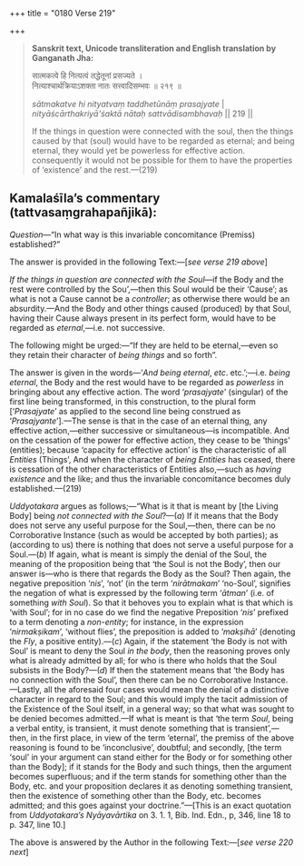 +++
title = "0180 Verse 219"

+++
> **Sanskrit text, Unicode transliteration and English translation by Ganganath Jha:** 
>
> सात्मकत्वे हि नित्यत्वं तद्धेतूनां प्रसज्यते ।  
> नित्याश्चार्थक्रियाऽशक्ता नातः सत्त्वादिसम्भवः ॥ २१९ ॥ 
>
> *sātmakatve hi nityatvaṃ taddhetūnāṃ prasajyate* \|  
> *nityāścārthakriyā'śaktā nātaḥ sattvādisambhavaḥ* \|\| 219 \|\| 
>
> If the things in question were connected with the soul, then the things caused by that (soul) would have to be regarded as eternal; and being eternal, they would yet be powerless for effective action. consequently it would not be possible for them to have the properties of ‘existence’ and the rest.—(219)



## Kamalaśīla’s commentary (tattvasaṃgrahapañjikā):

*Question*—“In what way is this invariable concomitance (Premiss) established?”

The answer is provided in the following Text:—[*see verse 219 above*]

*If the things in question are connected with the Soul*—if the Body and the rest were controlled by the Sou’,—then this Soul would be their ‘Cause’; as what is not a Cause cannot be a *controller*; as otherwise there would be an absurdity.—And the Body and other things caused (produced) by that Soul, having their Cause always present in its perfect form, would have to be regarded as *eternal*,—i.e. not successive.

The following might be urged:—“If they are held to be eternal,—even so they retain their character of *being things* and so forth”.

The answer is given in the words—‘*And being eternal*, *etc*. etc.’;—i.e. *being eternal*, the Body and the rest would have to be regarded as *powerless* in bringing about any effective action. The word ‘*prasajyate*’ (singular) of the first line being transformed, in this construction, to the plural form [‘*Prasajyate*’ as applied to the second line being construed as ‘*Prasajyante*’].—The sense is that in the case of an eternal thing, any effective action,—either successive or simultaneous—is incompatible. And on the cessation of the power for effective action, they cease to be ‘things’ (entities); because ‘capacity for effective action’ is the characteristic of all *Entities* (Things’, And when the character of *being Entities* has ceased, there is cessation of the other characteristics of Entities also,—such as *having existence* and the like; and thus the invariable concomitance becomes duly established.—(219)

*Uddyotakara* argues as follows;—“What is it that is meant by [the Living Body] being *not connected with the Soul*?—(*a*) If it means that the Body does not serve any useful purpose for the Soul,—then, there can be no Corroborative Instance (such as would be accepted by both parties); as (according to us) there is nothing that does not serve a useful purpose for a Soul.—(*b*) If again, what is meant is simply the denial of the Soul, the meaning of the proposition being that ‘the Soul is not the Body’, then our answer is—who is there that regards the Body as the Soul? Then again, the negative preposition ‘*nis*’, ‘not’ (in the term ‘*nirātmakam*’ ‘no-Soul’, signifies the negation of what is expressed by the following term ‘*ātman*’ (i.e. of something *with Soul*). So that it behoves you to explain what is that which is ‘with Soul’; for in no case do we find the negative Preposition ‘*nis*’ prefixed to a term denoting a *non-entity*; for instance, in the expression ‘*nirmakṣikam*’, ‘without flies’, the preposition is added to ‘*makṣihā*’ (denoting the *Fly*, a positive entity).—(*c*) Again, if the statement ‘the Body is not with Soul’ is meant to deny the Soul *in the body*, then the reasoning proves only what is already admitted by all; for who is there who holds that the Soul subsists in the Body?—(*d*) If then the statement means that ‘the Body has no connection with the Soul’, then there can be no Corroborative Instance.—Lastly, all the aforesaid four cases would mean the denial of a distinctive character in regard to the Soul; and this would imply the tacit admission of the Existence of the Soul itself, in a general way; so that what was sought to be denied becomes admitted.—If what is meant is that ‘the term *Soul*, being a verbal entity, is transient, it must denote something that is transient’,—then, in the first place, in view of the term ‘eternal’, the premiss of the above reasoning is found to be ‘inconclusive’, doubtful; and secondly, [the term ‘soul’ in your argument can stand either for the Body or for something other than the Body]; if it stands for the Body and such things, then the argument becomes superfluous; and if the term stands for something other than the Body, etc. and your proposition declares it as denoting something transient, then the existence of something other than the Body, etc. becomes admitted; and this goes against your doctrine.”—[This is an exact quotation from *Uddyotakara’s Nyāyavārtika* on 3. 1. 1, Bib. Ind. Edn., p, 346, line 18 to p. 347, line 10.]

The above is answered by the Author in the following Text:—[*see verse 220 next*]


